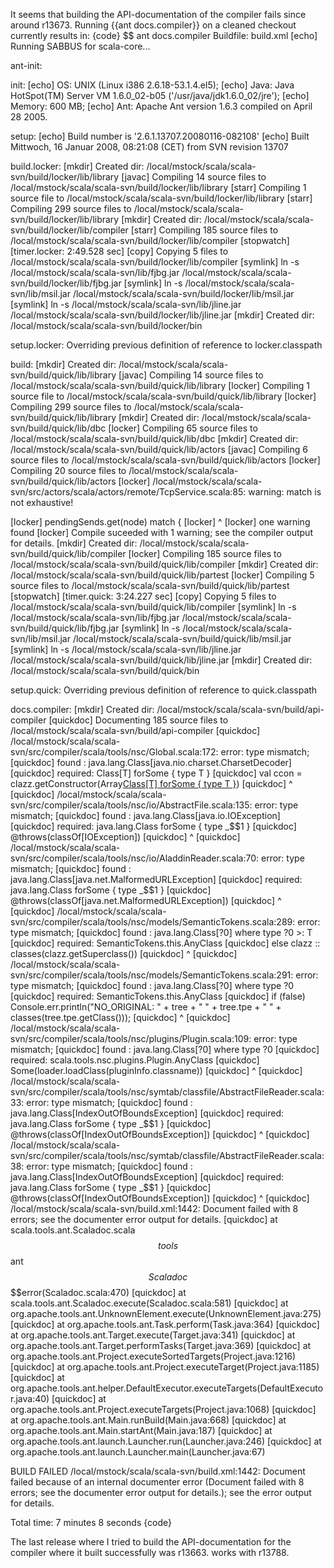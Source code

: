 It seems that building the API-documentation of the compiler fails since around r13673. Running {{ant docs.compiler}} on a cleaned checkout currently results in:
{code}
$$ ant docs.compiler
Buildfile: build.xml
     [echo] Running SABBUS for scala-core...

ant-init:

init:
     [echo] OS:     UNIX (Linux i386 2.6.18-53.1.4.el5);
     [echo] Java:   Java HotSpot(TM) Server VM 1.6.0_02-b05 ('/usr/java/jdk1.6.0_02/jre');
     [echo] Memory: 600 MB;
     [echo] Ant:    Apache Ant version 1.6.3 compiled on April 28 2005.

setup:
     [echo] Build number is '2.6.1.13707.20080116-082108'
     [echo] Built Mittwoch, 16 Januar 2008, 08:21:08 (CET) from SVN revision 13707

build.locker:
    [mkdir] Created dir: /local/mstock/scala/scala-svn/build/locker/lib/library
    [javac] Compiling 14 source files to /local/mstock/scala/scala-svn/build/locker/lib/library
    [starr] Compiling 1 source file to /local/mstock/scala/scala-svn/build/locker/lib/library
    [starr] Compiling 299 source files to /local/mstock/scala/scala-svn/build/locker/lib/library
    [mkdir] Created dir: /local/mstock/scala/scala-svn/build/locker/lib/compiler
    [starr] Compiling 185 source files to /local/mstock/scala/scala-svn/build/locker/lib/compiler
[stopwatch] [timer.locker: 2:49.528 sec]
     [copy] Copying 5 files to /local/mstock/scala/scala-svn/build/locker/lib/compiler
  [symlink] ln -s /local/mstock/scala/scala-svn/lib/fjbg.jar /local/mstock/scala/scala-svn/build/locker/lib/fjbg.jar
  [symlink] ln -s /local/mstock/scala/scala-svn/lib/msil.jar /local/mstock/scala/scala-svn/build/locker/lib/msil.jar
  [symlink] ln -s /local/mstock/scala/scala-svn/lib/jline.jar /local/mstock/scala/scala-svn/build/locker/lib/jline.jar
    [mkdir] Created dir: /local/mstock/scala/scala-svn/build/locker/bin

setup.locker:
Overriding previous definition of reference to locker.classpath

build:
    [mkdir] Created dir: /local/mstock/scala/scala-svn/build/quick/lib/library
    [javac] Compiling 14 source files to /local/mstock/scala/scala-svn/build/quick/lib/library
   [locker] Compiling 1 source file to /local/mstock/scala/scala-svn/build/quick/lib/library
   [locker] Compiling 299 source files to /local/mstock/scala/scala-svn/build/quick/lib/library
    [mkdir] Created dir: /local/mstock/scala/scala-svn/build/quick/lib/dbc
   [locker] Compiling 65 source files to /local/mstock/scala/scala-svn/build/quick/lib/dbc
    [mkdir] Created dir: /local/mstock/scala/scala-svn/build/quick/lib/actors
    [javac] Compiling 6 source files to /local/mstock/scala/scala-svn/build/quick/lib/actors
   [locker] Compiling 20 source files to /local/mstock/scala/scala-svn/build/quick/lib/actors
   [locker] /local/mstock/scala/scala-svn/src/actors/scala/actors/remote/TcpService.scala:85: warning: match is not exhaustive!

   [locker]       pendingSends.get(node) match {
   [locker]                    ^
   [locker] one warning found
   [locker] Compile suceeded with 1 warning; see the compiler output for details.
    [mkdir] Created dir: /local/mstock/scala/scala-svn/build/quick/lib/compiler
   [locker] Compiling 185 source files to /local/mstock/scala/scala-svn/build/quick/lib/compiler
    [mkdir] Created dir: /local/mstock/scala/scala-svn/build/quick/lib/partest
   [locker] Compiling 5 source files to /local/mstock/scala/scala-svn/build/quick/lib/partest
[stopwatch] [timer.quick: 3:24.227 sec]
     [copy] Copying 5 files to /local/mstock/scala/scala-svn/build/quick/lib/compiler
  [symlink] ln -s /local/mstock/scala/scala-svn/lib/fjbg.jar /local/mstock/scala/scala-svn/build/quick/lib/fjbg.jar
  [symlink] ln -s /local/mstock/scala/scala-svn/lib/msil.jar /local/mstock/scala/scala-svn/build/quick/lib/msil.jar
  [symlink] ln -s /local/mstock/scala/scala-svn/lib/jline.jar /local/mstock/scala/scala-svn/build/quick/lib/jline.jar
    [mkdir] Created dir: /local/mstock/scala/scala-svn/build/quick/bin

setup.quick:
Overriding previous definition of reference to quick.classpath

docs.compiler:
    [mkdir] Created dir: /local/mstock/scala/scala-svn/build/api-compiler
 [quickdoc] Documenting 185 source files to /local/mstock/scala/scala-svn/build/api-compiler
 [quickdoc] /local/mstock/scala/scala-svn/src/compiler/scala/tools/nsc/Global.scala:172: error: type mismatch;
 [quickdoc]  found   : java.lang.Class[java.nio.charset.CharsetDecoder]
 [quickdoc]  required: Class[T] forSome { type T }
 [quickdoc]       val ccon  = clazz.getConstructor(Array[Class[T] forSome { type T }](classOf[java.nio.charset.CharsetDecoder]))
 [quickdoc]                                                                           ^
 [quickdoc] /local/mstock/scala/scala-svn/src/compiler/scala/tools/nsc/io/AbstractFile.scala:135: error: type mismatch;
 [quickdoc]  found   : java.lang.Class[java.io.IOException]
 [quickdoc]  required: java.lang.Class forSome { type _$$1 }
 [quickdoc]   @throws(classOf[IOException])
 [quickdoc]           ^
 [quickdoc] /local/mstock/scala/scala-svn/src/compiler/scala/tools/nsc/io/AladdinReader.scala:70: error: type mismatch;
 [quickdoc]  found   : java.lang.Class[java.net.MalformedURLException]
 [quickdoc]  required: java.lang.Class forSome { type _$$1 }
 [quickdoc]   @throws(classOf[java.net.MalformedURLException])
 [quickdoc]           ^
 [quickdoc] /local/mstock/scala/scala-svn/src/compiler/scala/tools/nsc/models/SemanticTokens.scala:289: error: type mismatch;
 [quickdoc]  found   : java.lang.Class[?0] where type ?0 >: T
 [quickdoc]  required: SemanticTokens.this.AnyClass
 [quickdoc]           else clazz :: classes(clazz.getSuperclass())
 [quickdoc]                                       ^
 [quickdoc] /local/mstock/scala/scala-svn/src/compiler/scala/tools/nsc/models/SemanticTokens.scala:291: error: type mismatch;
 [quickdoc]  found   : java.lang.Class[?0] where type ?0
 [quickdoc]  required: SemanticTokens.this.AnyClass
 [quickdoc]           if (false) Console.err.println("NO_ORIGINAL: " + tree + " " + tree.tpe + " " + classes(tree.tpe.getClass()));
 [quickdoc]                                                                                                           ^
 [quickdoc] /local/mstock/scala/scala-svn/src/compiler/scala/tools/nsc/plugins/Plugin.scala:109: error: type mismatch;
 [quickdoc]  found   : java.lang.Class[?0] where type ?0
 [quickdoc]  required: scala.tools.nsc.plugins.Plugin.AnyClass
 [quickdoc]       Some(loader.loadClass(pluginInfo.classname))
 [quickdoc]                   ^
 [quickdoc] /local/mstock/scala/scala-svn/src/compiler/scala/tools/nsc/symtab/classfile/AbstractFileReader.scala:33: error: type mismatch;
 [quickdoc]  found   : java.lang.Class[IndexOutOfBoundsException]
 [quickdoc]  required: java.lang.Class forSome { type _$$1 }
 [quickdoc]   @throws(classOf[IndexOutOfBoundsException])
 [quickdoc]           ^
 [quickdoc] /local/mstock/scala/scala-svn/src/compiler/scala/tools/nsc/symtab/classfile/AbstractFileReader.scala:38: error: type mismatch;
 [quickdoc]  found   : java.lang.Class[IndexOutOfBoundsException]
 [quickdoc]  required: java.lang.Class forSome { type _$$1 }
 [quickdoc]   @throws(classOf[IndexOutOfBoundsException])
 [quickdoc]           ^
 [quickdoc] /local/mstock/scala/scala-svn/build.xml:1442: Document failed with 8 errors; see the documenter error output for details.
 [quickdoc]     at scala.tools.ant.Scaladoc.scala$$tools$$ant$$Scaladoc$$$$error(Scaladoc.scala:470)
 [quickdoc]     at scala.tools.ant.Scaladoc.execute(Scaladoc.scala:581)
 [quickdoc]     at org.apache.tools.ant.UnknownElement.execute(UnknownElement.java:275)
 [quickdoc]     at org.apache.tools.ant.Task.perform(Task.java:364)
 [quickdoc]     at org.apache.tools.ant.Target.execute(Target.java:341)
 [quickdoc]     at org.apache.tools.ant.Target.performTasks(Target.java:369)
 [quickdoc]     at org.apache.tools.ant.Project.executeSortedTargets(Project.java:1216)
 [quickdoc]     at org.apache.tools.ant.Project.executeTarget(Project.java:1185)
 [quickdoc]     at org.apache.tools.ant.helper.DefaultExecutor.executeTargets(DefaultExecutor.java:40)
 [quickdoc]     at org.apache.tools.ant.Project.executeTargets(Project.java:1068)
 [quickdoc]     at org.apache.tools.ant.Main.runBuild(Main.java:668)
 [quickdoc]     at org.apache.tools.ant.Main.startAnt(Main.java:187)
 [quickdoc]     at org.apache.tools.ant.launch.Launcher.run(Launcher.java:246)
 [quickdoc]     at org.apache.tools.ant.launch.Launcher.main(Launcher.java:67)

BUILD FAILED
/local/mstock/scala/scala-svn/build.xml:1442: Document failed because of an internal documenter error (Document failed with 8 errors; see the documenter error output for details.); see the error output for details.

Total time: 7 minutes 8 seconds
{code}

The last release where I tried to build the API-documentation for the compiler where it built successfully was r13663.
works with r13788.
